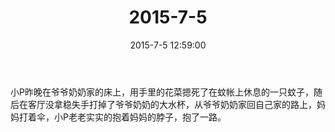 ﻿---
title: 2015-7-5
date: 2015-7-5 12:59:00
tags:
categories: 爸爸
---
小P昨晚在爷爷奶奶家的床上，用手里的花菜摁死了在蚊帐上休息的一只蚊子，随后在客厅没拿稳失手打掉了爷爷奶奶的大水杯，从爷爷奶奶家回自己家的路上，妈妈打着伞，小P老老实实的抱着妈妈的脖子，抱了一路。